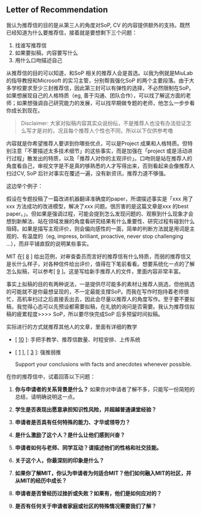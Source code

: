 
## **Letter of Recommendation**

我认为推荐信的目的是从第三人的角度对SoP, CV 的内容提供额外的支持。既然已经知道为什么要推荐信，接着就是要想剩下三个问题：

1. 找谁写推荐信
2. 如果要拟稿，内容要写什么
3. 用什么口吻描述自己

从推荐信的目的可以知道，和SoP 相关的推荐人会是首选。以我为例就是MiuLab 的指导教授和Microsoft 的实习主管，分别帮我强化SoP 的两个主要段落。由于大多学校要求至少三封推荐信，因此第三封可以有弹性的选择，不必然限制在SoP。如果想展现自己的人格特质（eg, 善于沟通、团队合作），可以找了解这方面的老师；如果想强调自己研究能力的发展，可以找早期做专题的老师，他怎么一步步看你成长到现在。

> Disclaimer: 大家对拟稿内容其实众说纷纭，不是推荐人也没有办法验证怎么写才是对的，况且每个推荐人个性也不同，所以以下仅供参考噜

内容就是你希望推荐人要讲到你哪些优点，可以是Project 成果和人格特质。但特别注意「不要描述太多技术细节」的这些事实，而是加强在「project 或是活动进行过程」散发出的特质，以及「推荐人对你的主观评价」。口吻则是站在推荐人的角度看自己，审视文字是不是真的够熟悉的人才写得出来，否则看起来会像推荐人扫过CV, SoP 后针对事实在覆述一遍，没有新资讯，推荐力道不够强。

这边举个例子：

假设在专题投稿了一篇改进机器翻译准确度的paper，所谓描述事实是「xxx 用了xxx 方法成功的改进模型，解决了xxx 问题。很厉害的是这篇文章是xxx 的best paper。」。但如果是强调过程，可能会提到怎么发现问题的、观察到什么现象才会想到新解法、站在领域发展的角度看研究结果有什么重要性、研究过程有碰到什么阻碍。如果是描写主观评价，则会偏向感性的一面，简单的判断方法就是用词是主观的、有温度的（eg, impress, brilliant, proactive, never stop challenging …），而非平铺直叙的说明某些事实。

MIT 在[ [8](https://medium.com/@mike_tcwang/2022-fall-us-cs-master-%E7%94%B3%E8%AB%8B%E5%BF%83%E5%BE%97-b0f9ccb23196#3a45) ] 给出范例，对审查委员而言好的推荐信有什么特质，而弱的推荐信又是长什么样子，对各种信件给出评价，值得在下笔前看看。想要系统化一点的了解怎么拟稿，可以参考[ [9](https://medium.com/@mike_tcwang/2022-fall-us-cs-master-%E7%94%B3%E8%AB%8B%E5%BF%83%E5%BE%97-b0f9ccb23196#42df) ]。这是写给新手推荐人的文件，里面内容非常丰富。

事实上拟稿的目的有两种说法，一是提供尽可能多的素材让推荐人挑选，但他挑选的可能就不是你最想呈现的，不一定最能支撑SoP。而我在写作时抱持着老师很忙，高机率扫过之后直接丢出去，因此会尽量以推荐人的角度写作。至于要不要拟稿，我觉得心态可以先预设都需要拟稿，在礼貌的询问是否需要。我认为推荐信拟稿的疲累程度>>>> SoP，所以要尽快完成SoP 后多预留时间拟稿。

实际进行的方式就推荐其他人的文章，里面有详细的教学

- [ [10](https://medium.com/@mike_tcwang/2022-fall-us-cs-master-%E7%94%B3%E8%AB%8B%E5%BF%83%E5%BE%97-b0f9ccb23196#1134) ]: 手把手教学、推荐信数量、时程安排、上传系统
- [ [1](https://medium.com/@mike_tcwang/2022-fall-us-cs-master-%E7%94%B3%E8%AB%8B%E5%BF%83%E5%BE%97-b0f9ccb23196#6348) ], [ [3](https://medium.com/@mike_tcwang/2022-fall-us-cs-master-%E7%94%B3%E8%AB%8B%E5%BF%83%E5%BE%97-b0f9ccb23196#c46b) ]: 强推弱推
  
  
  
  
  
  Support your conclusions with facts and anecdotes whenever possible.

在你的推荐信中，试着回答以下问题：

1. **你与申请者的关系背景是什么？** 如果你对申请者了解不多，只能写一份简短的总结，请明确说明这一点。

2. **学生是否表现出愿意承担知识性风险，并超越普通课堂经验？**

3. **申请者是否具有任何特殊的能力、才华或领导力？**

4. **是什么激励了这个人？是什么让他们感到兴奋？**

5. **申请者如何与老师、同学互动？请描述他们的性格和社交技能。**

6. **关于这个人，你最深刻的印象是什么？**

7. **如果你了解MIT，你认为申请者为何适合MIT？他们如何融入MIT的社区，并从MIT的经历中成长？**

8. **申请者是否曾经历过挫折或失败？如果有，他们是如何应对的？**

9. **是否有任何关于申请者家庭或社区的特殊情况需要我们了解？**